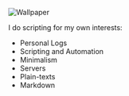

<!--
**mmmonowar/mmmonowar** is a ✨ _special_ ✨ repository because its `README.md` (this file) appears on your GitHub profile. -->

![Wallpaper](https://user-images.githubusercontent.com/31995212/143385572-988cde39-ed5c-466f-b2b6-8522184648d7.png)

I do scripting for my own interests:

- Personal Logs
- Scripting and Automation
- Minimalism
- Servers
- Plain-texts
- Markdown


<br/>
